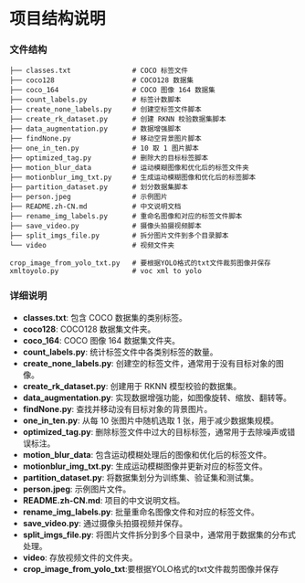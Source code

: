 
# 项目结构说明

### 文件结构

```
├── classes.txt               # COCO 标签文件
├── coco128                   # COCO128 数据集
├── coco_164                  # COCO 图像 164 数据集
├── count_labels.py           # 标签计数脚本
├── create_none_labels.py     # 创建空标签文件脚本
├── create_rk_dataset.py      # 创建 RKNN 校验数据集脚本
├── data_augmentation.py      # 数据增强脚本
├── findNone.py               # 移动空背景图片脚本
├── one_in_ten.py             # 10 取 1 图片脚本
├── optimized_tag.py          # 删除大的目标标签脚本
├── motion_blur_data          # 运动模糊图像和优化后的标签文件夹
├── motionblur_img_txt.py     # 生成运动模糊图像和优化后的标签脚本
├── partition_dataset.py      # 划分数据集脚本
├── person.jpeg               # 示例图片
├── README.zh-CN.md           # 中文说明文档
├── rename_img_labels.py      # 重命名图像和对应的标签文件脚本
├── save_video.py             # 摄像头拍摄视频脚本
├── split_imgs_file.py        # 拆分图片文件到多个目录脚本
└── video                     # 视频文件夹

crop_image_from_yolo_txt.py   # 要根据YOLO格式的txt文件裁剪图像并保存
xmltoyolo.py                  # voc xml to yolo
```

### 详细说明

- **classes.txt**: 包含 COCO 数据集的类别标签。
- **coco128**: COCO128 数据集文件夹。
- **coco_164**: COCO 图像 164 数据集文件夹。
- **count_labels.py**: 统计标签文件中各类别标签的数量。
- **create_none_labels.py**: 创建空的标签文件，通常用于没有目标对象的图像。
- **create_rk_dataset.py**: 创建用于 RKNN 模型校验的数据集。
- **data_augmentation.py**: 实现数据增强功能，如图像旋转、缩放、翻转等。
- **findNone.py**: 查找并移动没有目标对象的背景图片。
- **one_in_ten.py**: 从每 10 张图片中随机选取 1 张，用于减少数据集规模。
- **optimized_tag.py**: 删除标签文件中过大的目标标签，通常用于去除噪声或错误标注。
- **motion_blur_data**: 包含运动模糊处理后的图像和优化后的标签文件。
- **motionblur_img_txt.py**: 生成运动模糊图像并更新对应的标签文件。
- **partition_dataset.py**: 将数据集划分为训练集、验证集和测试集。
- **person.jpeg**: 示例图片文件。
- **README.zh-CN.md**: 项目的中文说明文档。
- **rename_img_labels.py**: 批量重命名图像文件和对应的标签文件。
- **save_video.py**: 通过摄像头拍摄视频并保存。
- **split_imgs_file.py**: 将图片文件拆分到多个目录中，通常用于数据集的分布式处理。
- **video**: 存放视频文件的文件夹。
- **crop_image_from_yolo_txt**:要根据YOLO格式的txt文件裁剪图像并保存